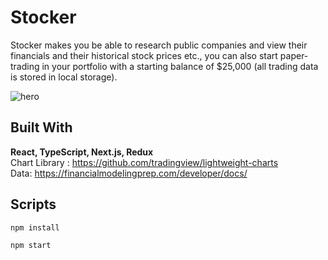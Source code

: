 # Stocker
Stocker makes you be able to research public companies and view their financials and their historical stock prices etc., you can also start paper-trading in your portfolio with a starting balance of $25,000 (all trading data is stored in local storage).


 ![hero](https://user-images.githubusercontent.com/66205746/133930819-1b273375-79e9-4101-81cb-d70319c9f098.png)
## Built With
**React, TypeScript, Next.js, Redux**  
Chart Library : https://github.com/tradingview/lightweight-charts  
Data: https://financialmodelingprep.com/developer/docs/

## Scripts
 ```
 npm install
```
 ```
npm start
```
